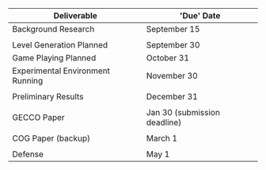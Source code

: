 | Deliverable  |  'Due' Date |
|---|---|
|  Background Research |  September 15 |
|   |   |
| Level Generation Planned  | September 30  |
| Game Playing Planned | October 31  |
| Experimental Environment Running  | November 30  |
|   |   |
| Preliminary Results  |  December 31  |
|   |   |
| GECCO Paper  | Jan 30 (submission deadline)  |
|   |   |
| COG Paper (backup)  | March 1  |
|   |   |
| Defense  | May 1  |

